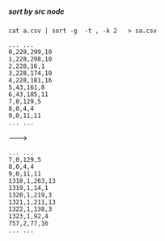 ##### sort by src node

```cat a.csv | sort -g  -t , -k 2   > sa.csv```
```
... ...
0,228,299,10
1,228,298,10
2,228,16,1
3,228,174,10
4,228,181,16
5,43,161,8
6,43,185,11
7,0,129,5
8,0,4,4
9,0,11,11
... ...
```

--->

```
... ...
7,0,129,5
8,0,4,4
9,0,11,11
1318,1,263,13
1319,1,14,1
1320,1,219,3
1321,1,211,13
1322,1,138,3
1323,1,92,4
757,2,77,16
... ...
```
